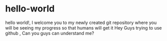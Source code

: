# hello-world
hello world!, I welcome you to my newly created git repository where you will be seeing my progress so that humans will get it 
Hey Guys trying to use github , Can you guys can understand me?
